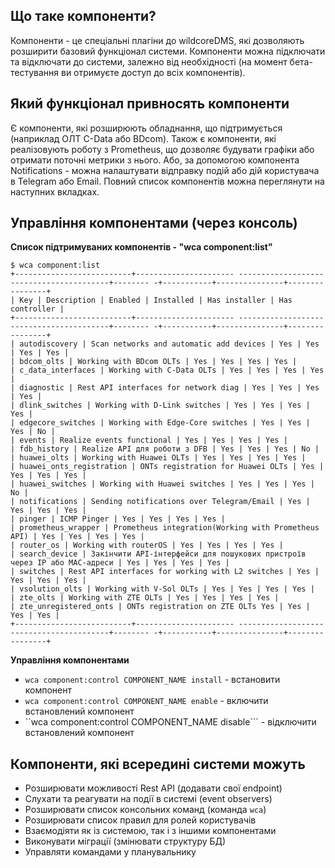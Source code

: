 ## Що таке компоненти?
Компоненти - це спеціальні плагіни до wildcoreDMS, які дозволяють розширити базовий функціонал системи.
Компоненти можна підключати та відключати до системи, залежно від необхідності (на момент бета-тестування ви отримуєте доступ до всіх компонентів).

## Який функціонал привносять компоненти
Є компоненти, які розширюють обладнання, що підтримується (наприклад ОЛТ C-Data або BDcom).
Також є компоненти, які реалізовують роботу з Prometheus, що дозволяє будувати графіки або отримати поточні метрики з нього.
Або, за допомогою компонента Notifications - можна налаштувати відправку подій або дій користувача в Telegram або Email.
Повний список компонентів можна переглянути на наступних вкладках.

## Управління компонентами (через консоль)
**Список підтримуваних компонентів - "wca component:list"**
```shell
$ wca component:list
+--------------------------+---------------------- -----------------------------------------+-------- -+-----------+---------------+----------------+
| Key | Description | Enabled | Installed | Has installer | Has controller |
+--------------------------+---------------------- -----------------------------------------+-------- -+-----------+---------------+----------------+
| autodiscovery | Scan networks and automatic add devices | Yes | Yes | Yes | Yes |
| bdcom_olts | Working with BDcom OLTs | Yes | Yes | Yes | Yes |
| c_data_interfaces | Working with C-Data OLTs | Yes | Yes | Yes | Yes |
| diagnostic | Rest API interfaces for network diag | Yes | Yes | Yes | Yes |
| dlink_switches | Working with D-Link switches | Yes | Yes | Yes | Yes |
| edgecore_switches | Working with Edge-Core switches | Yes | Yes | Yes | No |
| events | Realize events functional | Yes | Yes | Yes | Yes |
| fdb_history | Realize API для роботи з DFB | Yes | Yes | Yes | No |
| huawei_olts | Working with Huawei OLTs | Yes | Yes | Yes | Yes |
| huawei_onts_registration | ONTs registration for Huawei OLTs | Yes | Yes | Yes | Yes |
| huawei_switches | Working with Huawei switches | Yes | Yes | Yes | No |
| notifications | Sending notifications over Telegram/Email | Yes | Yes | Yes | Yes |
| pinger | ICMP Pinger | Yes | Yes | Yes | Yes |
| prometheus_wrapper | Prometheus integration(Working with Prometheus API) | Yes | Yes | Yes | Yes |
| router_os | Working with routerOS | Yes | Yes | Yes | Yes |
| search_device | Закінчити API-інтерфейси для пошукових пристроїв через IP або MAC-адреси | Yes | Yes | Yes | Yes |
| switches | Rest API interfaces for working with L2 switches | Yes | Yes | Yes | Yes |
| vsolution_olts | Working with V-Sol OLTs | Yes | Yes | Yes | Yes |
| zte_olts | Working with ZTE OLTs | Yes | Yes | Yes | Yes |
| zte_unregistered_onts | ONTs registration on ZTE OLTs Yes | Yes | Yes | Yes |
+--------------------------+---------------------- -----------------------------------------+-------- -+-----------+---------------+----------------+
````
**Управління компонентами**

* ```wca component:control COMPONENT_NAME install``` - встановити компонент
* ```wca component:control COMPONENT_NAME enable``` - включити встановлений компонент
* ``wca component:control COMPONENT_NAME disable``` - відключити встановлений компонент


## Компоненти, які всередині системи можуть
* Розширювати можливості Rest API (додавати свої endpoint)
* Слухати та реагувати на події в системі (event observers)
* Розширювати список консольних команд (команда `wca`)
* Розширювати список правил для ролей користувачів
* Взаємодіяти як із системою, так і з іншими компонентами
* Виконувати міграції (змінювати структуру БД)
* Управляти командами у планувальнику

